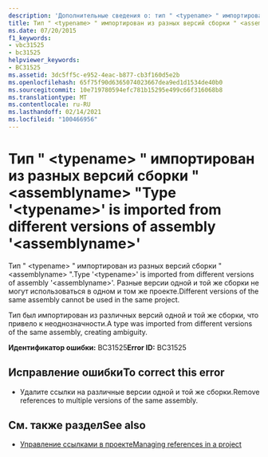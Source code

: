 ```yaml
---
description: 'Дополнительные сведения о: тип " <typename> " импортирован из разных версий сборки " <assemblyname> "'
title: Тип " <typename> " импортирован из разных версий сборки " <assemblyname> "
ms.date: 07/20/2015
f1_keywords:
- vbc31525
- bc31525
helpviewer_keywords:
- BC31525
ms.assetid: 3dc5ff5c-e952-4eac-b877-cb3f160d5e2b
ms.openlocfilehash: 65f75f90d6365074023667dea9ed1d1534de40b0
ms.sourcegitcommit: 10e719780594efc781b15295e499c66f316068b8
ms.translationtype: MT
ms.contentlocale: ru-RU
ms.lasthandoff: 02/14/2021
ms.locfileid: "100466956"
---
```

# <a name="type-typename-is-imported-from-different-versions-of-assembly-assemblyname"></a><span data-ttu-id="32e53-103">Тип " \<typename> " импортирован из разных версий сборки " \<assemblyname> "</span><span class="sxs-lookup"><span data-stu-id="32e53-103">Type '\<typename>' is imported from different versions of assembly '\<assemblyname>'</span></span>

<span data-ttu-id="32e53-104">Тип " \<typename> " импортирован из разных версий сборки " \<assemblyname> ".</span><span class="sxs-lookup"><span data-stu-id="32e53-104">Type '\<typename>' is imported from different versions of assembly '\<assemblyname>'.</span></span> <span data-ttu-id="32e53-105">Разные версии одной и той же сборки не могут использоваться в одном и том же проекте.</span><span class="sxs-lookup"><span data-stu-id="32e53-105">Different versions of the same assembly cannot be used in the same project.</span></span>  
  
 <span data-ttu-id="32e53-106">Тип был импортирован из различных версий одной и той же сборки, что привело к неоднозначности.</span><span class="sxs-lookup"><span data-stu-id="32e53-106">A type was imported from different versions of the same assembly, creating ambiguity.</span></span>  
  
 <span data-ttu-id="32e53-107">**Идентификатор ошибки:** BC31525</span><span class="sxs-lookup"><span data-stu-id="32e53-107">**Error ID:** BC31525</span></span>  
  
## <a name="to-correct-this-error"></a><span data-ttu-id="32e53-108">Исправление ошибки</span><span class="sxs-lookup"><span data-stu-id="32e53-108">To correct this error</span></span>  
  
- <span data-ttu-id="32e53-109">Удалите ссылки на различные версии одной и той же сборки.</span><span class="sxs-lookup"><span data-stu-id="32e53-109">Remove references to multiple versions of the same assembly.</span></span>  
  
## <a name="see-also"></a><span data-ttu-id="32e53-110">См. также раздел</span><span class="sxs-lookup"><span data-stu-id="32e53-110">See also</span></span>

- [<span data-ttu-id="32e53-111">Управление ссылками в проекте</span><span class="sxs-lookup"><span data-stu-id="32e53-111">Managing references in a project</span></span>](/visualstudio/ide/managing-references-in-a-project)

